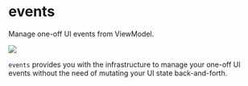 # events
Manage one-off UI events from ViewModel.

[![](https://jitpack.io/v/safaorhan/events.svg)](https://jitpack.io/#safaorhan/events)

`events` provides you with the infrastructure to manage your one-off UI events without the need of mutating your UI state back-and-forth.
